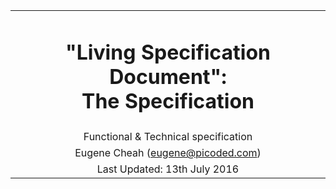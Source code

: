 |                                                                 |
|:---------------------------------------------------------------:|
| <h1>"Living Specification Document":<br/>The Specification</h1> |
| Functional & Technical specification                            |
| Eugene Cheah (eugene@picoded.com)                               |
| Last Updated: 13th July 2016                                    |
